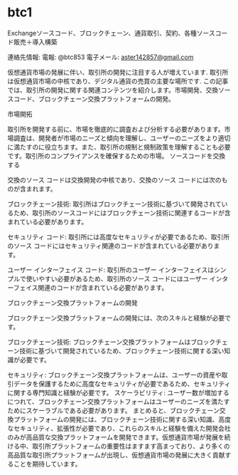 # btc1
Exchangeソースコード、ブロックチェーン、通貨取引、契約、各種ソースコード販売＋導入構築

連絡先情報: 電報: @btc853 電子メール: aster142857@gmail.com

仮想通貨市場の発展に伴い、取引所の開発に注目する人が増えています. 取引所は仮想通貨市場の中核であり、デジタル通貨の売買の主要な場所です. この記事では、取引所の開発に関する関連コンテンツを紹介します。市場開発、交換ソースコード、ブロックチェーン交換プラットフォームの開発。

市場開拓

取引所を開発する前に、市場を徹底的に調査および分析する必要があります。市場調査は、開発者が市場のニーズと傾向を理解し、ユーザーのニーズをより適切に満たすのに役立ちます。また、取引所の規制と規制政策を理解することも必要です。取引所のコンプライアンスを確保するための市場。
ソースコードを交換する

交換のソース コードは交換開発の中核であり、交換のソース コードには次のものが含まれます。

ブロックチェーン技術: 取引所はブロックチェーン技術に基づいて開発されているため、取引所のソースコードにはブロックチェーン技術に関連するコードが含まれている必要があります。

セキュリティ コード: 取引所には高度なセキュリティが必要であるため、取引所のソース コードにはセキュリティ関連のコードが含まれている必要があります。

ユーザー インターフェイス コード: 取引所のユーザー インターフェイスはシンプルで使いやすい必要があるため、取引所のソース コードにはユーザー インターフェイス関連のコードが含まれている必要があります。

ブロックチェーン交換プラットフォームの開発

ブロックチェーン交換プラットフォームの開発には、次のスキルと経験が必要です。

ブロックチェーン技術: ブロックチェーン交換プラットフォームはブロックチェーン技術に基づいて開発されているため、ブロックチェーン技術に関する深い知識が必要です。

セキュリティ: ブロックチェーン交換プラットフォームは、ユーザーの資産や取引データを保護するために高度なセキュリティが必要であるため、セキュリティに関する専門知識と経験が必要です。
スケーラビリティ: ユーザー数が増加するにつれて、ブロックチェーン交換プラットフォームはユーザーのニーズを満たすためにスケーラブルである必要があります。
まとめると、ブロックチェーン交換プラットフォームの開発には、ブロックチェーン技術に関する深い知識、高度なセキュリティ、拡張性が必要であり、これらのスキルと経験を備えた開発会社のみが高品質な交換プラットフォームを開発できます。仮想通貨市場が発展を続ける中、取引所プラットフォームの重要性はますます高まっており、より多くの高品質な取引所プラットフォームが出現し、仮想通貨市場の発展に大きく貢献することを期待しています。
